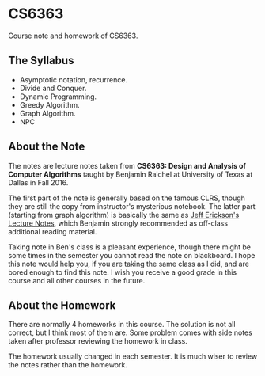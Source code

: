 
# CS6363
Course note and homework of CS6363.

## The Syllabus
* Asymptotic  notation, recurrence.
* Divide and Conquer.
* Dynamic Programming.
* Greedy Algorithm.
* Graph Algorithm.
* NPC

## About the Note
The notes are lecture notes taken from **CS6363: Design and Analysis of Computer Algorithms** taught by Benjamin Raichel
at University of Texas at Dallas in Fall 2016.

The first part of the note is generally based on the famous CLRS, though they are still the copy from instructor's mysterious notebook.
The latter part (starting from graph algorithm) is basically the same as
[Jeff Erickson's Lecture Notes](http://jeffe.cs.illinois.edu/teaching/algorithms/),
which Benjamin strongly recommended as off-class additional reading material.

Taking note in Ben's class is a pleasant experience, though there might be some times
in the semester you cannot read the note on blackboard.
I hope this note would help you, if you are taking the same class as I did,
and are bored enough to find this note.
I wish you receive a good grade in this course and all other courses in the future.


## About the Homework
There are normally 4 homeworks in this course. The solution is not all correct,
but I think most of them are. Some problem comes with side notes taken after professor reviewing
the homework in class.

The homework usually changed in each semester. It is much wiser to review the notes rather than the homework.